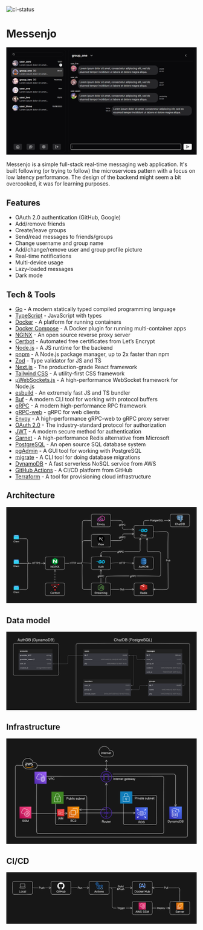 ![ci-status](https://github.com/tasjen/messenjo/actions/workflows/ci.yml/badge.svg)

# Messenjo

[![preview](images/preview.png)](https://messenjo.tasjen.pro)

Messenjo is a simple full-stack real-time messaging web application. It's built following (or trying to follow) the microservices pattern with a focus on low latency performance. The design of the backend might seem a bit overcooked, it was for learning purposes.

## Features

- OAuth 2.0 authentication (GitHub, Google)
- Add/remove friends
- Create/leave groups
- Send/read messages to friends/groups
- Change username and group name
- Add/change/remove user and group profile picture
- Real-time notifications
- Multi-device usage
- Lazy-loaded messages
- Dark mode

## Tech & Tools

- [Go](https://go.dev/) - A modern statically typed compiled programming language
- [TypeScript](https://www.typescriptlang.org/) - JavaScript with types
- [Docker](https://www.docker.com/) - A platform for running containers
- [Docker Compose](https://github.com/docker/compose) - A Docker plugin for running multi-container apps
- [NGINX](https://nginx.org/en/) - An open source reverse proxy server
- [Certbot](https://certbot.eff.org/) - Automated free certificates from Let’s Encrypt
- [Node.js](https://nodejs.org/) - A JS runtime for the backend
- [pnpm](https://pnpm.io/) - A Node.js package manager, up to 2x faster than npm
- [Zod](https://zod.dev/) - Type validator for JS and TS
- [Next.js](https://nextjs.org/) - The production-grade React framework
- [Tailwind CSS](https://tailwindcss.com/) - A utility-first CSS framework
- [µWebSockets.js](https://github.com/uNetworking/uWebSockets.js) - A high-performance WebSocket framework for Node.js
- [esbuild](https://esbuild.github.io/) - An extremely fast JS and TS bundler
- [Buf](https://buf.build/) - A modern CLI tool for working with protocol buffers
- [gRPC](https://grpc.io/) - A modern high-performance RPC framework
- [gRPC-web](https://github.com/grpc/grpc-web) - gRPC for web clients
- [Envoy](https://www.envoyproxy.io/) - A high-performance gRPC-web to gRPC proxy server
- [OAuth 2.0](https://oauth.net/2/) - The industry-standard protocol for authorization
- [JWT](https://jwt.io/) - A modern secure method for authentication
- [Garnet](https://microsoft.github.io/garnet/) - A high-performance Redis alternative from Microsoft
- [PostgreSQL](https://www.postgresql.org/) - An open source SQL database system
- [pgAdmin](https://www.pgadmin.org/) - A GUI tool for working with PostgreSQL
- [migrate](https://github.com/golang-migrate/migrate) - A CLI tool for doing database migrations
- [DynamoDB](https://aws.amazon.com/dynamodb/) - A fast serverless NoSQL service from AWS
- [GitHub Actions](https://github.com/features/actions) - A CI/CD platform from GitHub
- [Terraform](https://www.terraform.io/) - A tool for provisioning cloud infrastructure

## Architecture

![architecture](images/architecture.png)

## Data model

![model](images/data-model.png)

## Infrastructure

![infrastructure](images/infrastructure.png)

## CI/CD

![ci-cd](images/ci-cd.png)
